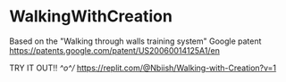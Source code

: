 # WalkingWithCreation
Based on the "Walking through walls training system" Google patent
https://patents.google.com/patent/US20060014125A1/en


TRY IT OUT!! *\^o^/*
https://replit.com/@Nbiish/Walking-with-Creation?v=1
